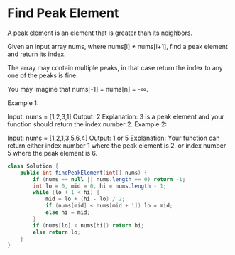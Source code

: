 # Find Peak Element 
A peak element is an element that is greater than its neighbors.

Given an input array nums, where nums[i] ≠ nums[i+1], find a peak element and return its index.

The array may contain multiple peaks, in that case return the index to any one of the peaks is fine.

You may imagine that nums[-1] = nums[n] = -∞.

Example 1:

Input: nums = [1,2,3,1]
Output: 2
Explanation: 3 is a peak element and your function should return the index number 2.
Example 2:

Input: nums = [1,2,1,3,5,6,4]
Output: 1 or 5 
Explanation: Your function can return either index number 1 where the peak element is 2, 
             or index number 5 where the peak element is 6.
```java
class Solution {
    public int findPeakElement(int[] nums) {
        if (nums == null || nums.length == 0) return -1;
        int lo = 0, mid = 0, hi = nums.length - 1;
        while (lo + 1 < hi) {
            mid = lo + (hi - lo) / 2;
            if (nums[mid] < nums[mid + 1]) lo = mid;
            else hi = mid;
        }
        if (nums[lo] < nums[hi]) return hi;
        else return lo;
    }
}
```
